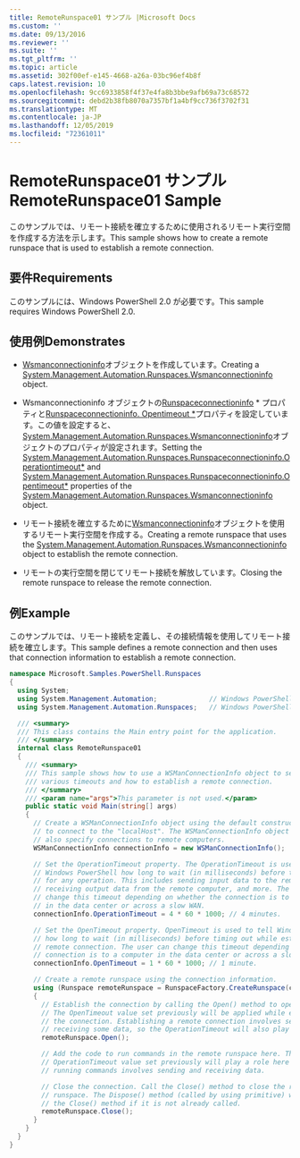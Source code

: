 ```yaml
---
title: RemoteRunspace01 サンプル |Microsoft Docs
ms.custom: ''
ms.date: 09/13/2016
ms.reviewer: ''
ms.suite: ''
ms.tgt_pltfrm: ''
ms.topic: article
ms.assetid: 302f00ef-e145-4668-a26a-03bc96ef4b8f
caps.latest.revision: 10
ms.openlocfilehash: 9cc6933858f4f37e4fa8b3bbe9afb69a73c68572
ms.sourcegitcommit: debd2b38fb8070a7357bf1a4bf9cc736f3702f31
ms.translationtype: MT
ms.contentlocale: ja-JP
ms.lasthandoff: 12/05/2019
ms.locfileid: "72361011"
---
```

# <a name="remoterunspace01-sample"></a><span data-ttu-id="af58d-102">RemoteRunspace01 サンプル</span><span class="sxs-lookup"><span data-stu-id="af58d-102">RemoteRunspace01 Sample</span></span>

<span data-ttu-id="af58d-103">このサンプルでは、リモート接続を確立するために使用されるリモート実行空間を作成する方法を示します。</span><span class="sxs-lookup"><span data-stu-id="af58d-103">This sample shows how to create a remote runspace that is used to establish a remote connection.</span></span>

## <a name="requirements"></a><span data-ttu-id="af58d-104">要件</span><span class="sxs-lookup"><span data-stu-id="af58d-104">Requirements</span></span>

 <span data-ttu-id="af58d-105">このサンプルには、Windows PowerShell 2.0 が必要です。</span><span class="sxs-lookup"><span data-stu-id="af58d-105">This sample requires Windows PowerShell 2.0.</span></span>

## <a name="demonstrates"></a><span data-ttu-id="af58d-106">使用例</span><span class="sxs-lookup"><span data-stu-id="af58d-106">Demonstrates</span></span>

- <span data-ttu-id="af58d-107">[Wsmanconnectioninfo](/dotnet/api/System.Management.Automation.Runspaces.WSManConnectionInfo)オブジェクトを作成しています。</span><span class="sxs-lookup"><span data-stu-id="af58d-107">Creating a [System.Management.Automation.Runspaces.Wsmanconnectioninfo](/dotnet/api/System.Management.Automation.Runspaces.WSManConnectionInfo) object.</span></span>

- <span data-ttu-id="af58d-108">Wsmanconnectioninfo オブジェクトの[Runspaceconnectioninfo](/dotnet/api/System.Management.Automation.Runspaces.RunspaceConnectionInfo.OperationTimeout) \* プロパティと[Runspaceconnectioninfo. Opentimeout \*](/dotnet/api/System.Management.Automation.Runspaces.RunspaceConnectionInfo.OpenTimeout)プロパティを設定しています。この値を設定すると、[System.Management.Automation.Runspaces.Wsmanconnectioninfo](/dotnet/api/System.Management.Automation.Runspaces.WSManConnectionInfo)オブジェクトのプロパティが設定されます。</span><span class="sxs-lookup"><span data-stu-id="af58d-108">Setting the [System.Management.Automation.Runspaces.Runspaceconnectioninfo.Operationtimeout\*](/dotnet/api/System.Management.Automation.Runspaces.RunspaceConnectionInfo.OperationTimeout) and [System.Management.Automation.Runspaces.Runspaceconnectioninfo.Opentimeout\*](/dotnet/api/System.Management.Automation.Runspaces.RunspaceConnectionInfo.OpenTimeout) properties of the [System.Management.Automation.Runspaces.Wsmanconnectioninfo](/dotnet/api/System.Management.Automation.Runspaces.WSManConnectionInfo) object.</span></span>

- <span data-ttu-id="af58d-109">リモート接続を確立するために[Wsmanconnectioninfo](/dotnet/api/System.Management.Automation.Runspaces.WSManConnectionInfo)オブジェクトを使用するリモート実行空間を作成する。</span><span class="sxs-lookup"><span data-stu-id="af58d-109">Creating a remote runspace that uses the [System.Management.Automation.Runspaces.Wsmanconnectioninfo](/dotnet/api/System.Management.Automation.Runspaces.WSManConnectionInfo) object to establish the remote connection.</span></span>

- <span data-ttu-id="af58d-110">リモートの実行空間を閉じてリモート接続を解放しています。</span><span class="sxs-lookup"><span data-stu-id="af58d-110">Closing the remote runspace to release the remote connection.</span></span>

## <a name="example"></a><span data-ttu-id="af58d-111">例</span><span class="sxs-lookup"><span data-stu-id="af58d-111">Example</span></span>

<span data-ttu-id="af58d-112">このサンプルでは、リモート接続を定義し、その接続情報を使用してリモート接続を確立します。</span><span class="sxs-lookup"><span data-stu-id="af58d-112">This sample defines a remote connection and then uses that connection information to establish a remote connection.</span></span>

```csharp
namespace Microsoft.Samples.PowerShell.Runspaces
{
  using System;
  using System.Management.Automation;             // Windows PowerShell namespace.
  using System.Management.Automation.Runspaces;   // Windows PowerShell namespace.

  /// <summary>
  /// This class contains the Main entry point for the application.
  /// </summary>
  internal class RemoteRunspace01
  {
    /// <summary>
    /// This sample shows how to use a WSManConnectionInfo object to set
    /// various timeouts and how to establish a remote connection.
    /// </summary>
    /// <param name="args">This parameter is not used.</param>
    public static void Main(string[] args)
    {
      // Create a WSManConnectionInfo object using the default constructor
      // to connect to the "localHost". The WSManConnectionInfo object can
      // also specify connections to remote computers.
      WSManConnectionInfo connectionInfo = new WSManConnectionInfo();

      // Set the OperationTimeout property. The OperationTimeout is used to tell
      // Windows PowerShell how long to wait (in milliseconds) before timing out
      // for any operation. This includes sending input data to the remote computer,
      // receiving output data from the remote computer, and more. The user can
      // change this timeout depending on whether the connection is to a computer
      // in the data center or across a slow WAN.
      connectionInfo.OperationTimeout = 4 * 60 * 1000; // 4 minutes.

      // Set the OpenTimeout property. OpenTimeout is used to tell Windows PowerShell
      // how long to wait (in milliseconds) before timing out while establishing a
      // remote connection. The user can change this timeout depending on whether the
      // connection is to a computer in the data center or across a slow WAN.
      connectionInfo.OpenTimeout = 1 * 60 * 1000; // 1 minute.

      // Create a remote runspace using the connection information.
      using (Runspace remoteRunspace = RunspaceFactory.CreateRunspace(connectionInfo))
      {
        // Establish the connection by calling the Open() method to open the runspace.
        // The OpenTimeout value set previously will be applied while establishing
        // the connection. Establishing a remote connection involves sending and
        // receiving some data, so the OperationTimeout will also play a role in this process.
        remoteRunspace.Open();

        // Add the code to run commands in the remote runspace here. The
        // OperationTimeout value set previously will play a role here because
        // running commands involves sending and receiving data.

        // Close the connection. Call the Close() method to close the remote
        // runspace. The Dispose() method (called by using primitive) will call
        // the Close() method if it is not already called.
        remoteRunspace.Close();
      }
    }
  }
}
```
